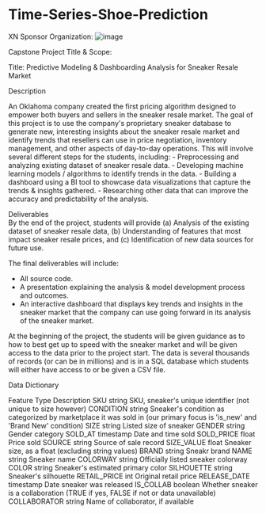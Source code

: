 # Time-Series-Shoe-Prediction
XN Sponsor Organization:  ![image](https://github.com/nehadataninja/Time-Series-Shoe-Prediction/assets/155708653/de375765-ea5c-4cfa-8672-0c645f19c008)

Capstone Project Title & Scope:

Title: Predictive Modeling & Dashboarding Analysis for Sneaker Resale Market

Description      

An Oklahoma company created the first pricing algorithm designed to empower both buyers and sellers in the sneaker resale market. The goal of this project is to use the company's proprietary sneaker database to generate new, interesting insights about the sneaker resale market and identify trends that resellers can use in price negotiation, inventory management, and other aspects of day-to-day operations. This will involve several different steps for the students, including: - Preprocessing and analyzing existing dataset of sneaker resale data. - Developing machine learning models / algorithms to identify trends in the data. - Building a dashboard using a BI tool to showcase data visualizations that capture the trends & insights gathered. - Researching other data that can improve the accuracy and predictability of the analysis.

Deliverables      
By the end of the project, students will provide (a) Analysis of the existing dataset of sneaker resale data, (b) Understanding of features that most impact sneaker resale prices, and (c) Identification of new data sources for future use.

The final deliverables will include:
- All source code.
- A presentation explaining the analysis & model development process and outcomes.
- An interactive dashboard that displays key trends and insights in the sneaker market that the company can use going forward in its analysis of the sneaker market.

At the beginning of the project, the students will be given guidance as to how to best get up to speed with the sneaker market and will be given access to the data prior to the project start. The data is several thousands of records (or can be in millions) and is in a SQL database which students will either have access to or be given a CSV file.

 

Data Dictionary

Feature	Type	Description
SKU	string	SKU, sneaker's unique identifier (not unique to size however)
CONDITION	string	Sneaker's condition as categorized by marketplace it was sold in (our primary focus is 'is_new' and 'Brand New' condition)
SIZE	string	Listed size of sneaker
GENDER	string	Gender category
SOLD_AT	timestamp	Date and time sold
SOLD_PRICE	float	Price sold
SOURCE	string	Source of sale record
SIZE_VALUE	float	Sneaker size, as a float (excluding string values)
BRAND	string	Sneakr brand
NAME	string	Sneaker name
COLORWAY	string	Officially listed sneaker colorway
COLOR	string	Sneaker's estimated primary color
SILHOUETTE	string	Sneaker's silhouette
RETAIL_PRICE	int	Original retail price
RELEASE_DATE	timestamp	Date sneaker was released
IS_COLLAB	boolean	Whether sneaker is a collaboration (TRUE if yes, FALSE if not or data unavailable)
COLLABORATOR	string	Name of collaborator, if available
